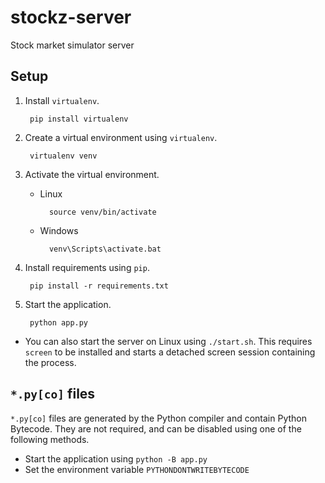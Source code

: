 # stockz-server
Stock market simulator server

## Setup
1. Install `virtualenv`.

		pip install virtualenv

2. Create a virtual environment using `virtualenv`.

		virtualenv venv

3. Activate the virtual environment.
	- Linux

			source venv/bin/activate
	- Windows

			venv\Scripts\activate.bat

4. Install requirements using `pip`.

		pip install -r requirements.txt

5. Start the application.

		python app.py

- You can also start the server on Linux using `./start.sh`. This requires `screen` to be installed and starts a detached screen session containing the process.

## `*.py[co]` files
`*.py[co]` files are generated by the Python compiler and contain Python Bytecode. They are not required, and can be disabled using one of the following methods.

- Start the application using `python -B app.py`
- Set the environment variable `PYTHONDONTWRITEBYTECODE`
